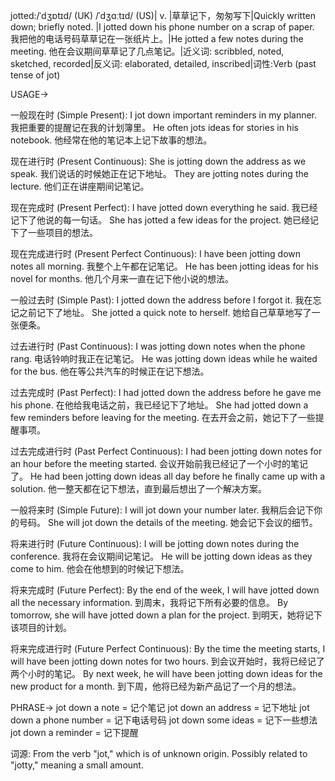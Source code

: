 jotted:/ˈdʒɒtɪd/ (UK) /ˈdʒɑːtɪd/ (US)| v. |草草记下，匆匆写下|Quickly written down; briefly noted. |I jotted down his phone number on a scrap of paper. 我把他的电话号码草草记在一张纸片上。|He jotted a few notes during the meeting.  他在会议期间草草记了几点笔记。|近义词: scribbled, noted, sketched, recorded|反义词: elaborated, detailed, inscribed|词性:Verb (past tense of jot)


USAGE->

一般现在时 (Simple Present):
I jot down important reminders in my planner. 我把重要的提醒记在我的计划簿里。
He often jots ideas for stories in his notebook. 他经常在他的笔记本上记下故事的想法。

现在进行时 (Present Continuous):
She is jotting down the address as we speak. 我们说话的时候她正在记下地址。
They are jotting notes during the lecture. 他们正在讲座期间记笔记。

现在完成时 (Present Perfect):
I have jotted down everything he said. 我已经记下了他说的每一句话。
She has jotted a few ideas for the project. 她已经记下了一些项目的想法。

现在完成进行时 (Present Perfect Continuous):
I have been jotting down notes all morning. 我整个上午都在记笔记。
He has been jotting ideas for his novel for months. 他几个月来一直在记下他小说的想法。

一般过去时 (Simple Past):
I jotted down the address before I forgot it. 我在忘记之前记下了地址。
She jotted a quick note to herself. 她给自己草草地写了一张便条。

过去进行时 (Past Continuous):
I was jotting down notes when the phone rang. 电话铃响时我正在记笔记。
He was jotting down ideas while he waited for the bus. 他在等公共汽车的时候正在记下想法。

过去完成时 (Past Perfect):
I had jotted down the address before he gave me his phone. 在他给我电话之前，我已经记下了地址。
She had jotted down a few reminders before leaving for the meeting. 在去开会之前，她记下了一些提醒事项。

过去完成进行时 (Past Perfect Continuous):
I had been jotting down notes for an hour before the meeting started.  会议开始前我已经记了一个小时的笔记了。
He had been jotting down ideas all day before he finally came up with a solution.  他一整天都在记下想法，直到最后想出了一个解决方案。

一般将来时 (Simple Future):
I will jot down your number later. 我稍后会记下你的号码。
She will jot down the details of the meeting. 她会记下会议的细节。

将来进行时 (Future Continuous):
I will be jotting down notes during the conference. 我将在会议期间记笔记。
He will be jotting down ideas as they come to him. 他会在他想到的时候记下想法。

将来完成时 (Future Perfect):
By the end of the week, I will have jotted down all the necessary information. 到周末，我将记下所有必要的信息。
By tomorrow, she will have jotted down a plan for the project. 到明天，她将记下该项目的计划。

将来完成进行时 (Future Perfect Continuous):
By the time the meeting starts, I will have been jotting down notes for two hours. 到会议开始时，我将已经记了两个小时的笔记。
By next week, he will have been jotting down ideas for the new product for a month. 到下周，他将已经为新产品记了一个月的想法。


PHRASE->
jot down a note = 记个笔记
jot down an address = 记下地址
jot down a phone number = 记下电话号码
jot down some ideas = 记下一些想法
jot down a reminder = 记下提醒


词源: From the verb "jot," which is of unknown origin.  Possibly related to "jotty," meaning a small amount.
